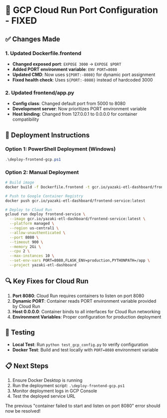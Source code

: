 # 🔧 GCP Cloud Run Port Configuration - FIXED

## ✅ Changes Made

### 1. Updated Dockerfile.frontend
- **Changed exposed port**: `EXPOSE 3000` → `EXPOSE $PORT`
- **Added PORT environment variable**: `ENV PORT=8080`
- **Updated CMD**: Now uses `${PORT:-8080}` for dynamic port assignment
- **Fixed health check**: Uses `${PORT:-8080}` instead of hardcoded 3000

### 2. Updated frontend/app.py
- **Config class**: Changed default port from 5000 to 8080
- **Development server**: Now prioritizes PORT environment variable
- **Host binding**: Changed from 127.0.0.1 to 0.0.0.0 for container compatibility

## 🚀 Deployment Instructions

### Option 1: PowerShell Deployment (Windows)
```powershell
.\deploy-frontend-gcp.ps1
```

### Option 2: Manual Deployment
```bash
# Build image
docker build -f Dockerfile.frontend -t gcr.io/yazaki-etl-dashboard/frontend-service:latest .

# Push to Google Container Registry
docker push gcr.io/yazaki-etl-dashboard/frontend-service:latest

# Deploy to Cloud Run
gcloud run deploy frontend-service \
  --image gcr.io/yazaki-etl-dashboard/frontend-service:latest \
  --platform managed \
  --region us-central1 \
  --allow-unauthenticated \
  --port 8080 \
  --timeout 900 \
  --memory 2Gi \
  --cpu 2 \
  --max-instances 10 \
  --set-env-vars PORT=8080,FLASK_ENV=production,PYTHONPATH=/app \
  --project yazaki-etl-dashboard
```

## 🔍 Key Fixes for Cloud Run

1. **Port 8080**: Cloud Run requires containers to listen on port 8080
2. **Dynamic PORT**: Container reads PORT environment variable provided by Cloud Run
3. **Host 0.0.0.0**: Container binds to all interfaces for Cloud Run networking
4. **Environment Variables**: Proper configuration for production deployment

## 🧪 Testing

- **Local Test**: Run `python test_gcp_config.py` to verify configuration
- **Docker Test**: Build and test locally with `PORT=8080` environment variable

## 📋 Next Steps

1. Ensure Docker Desktop is running
2. Run the deployment script: `.\deploy-frontend-gcp.ps1`
3. Monitor deployment logs in GCP Console
4. Test the deployed service URL

The previous "container failed to start and listen on port 8080" error should now be resolved!